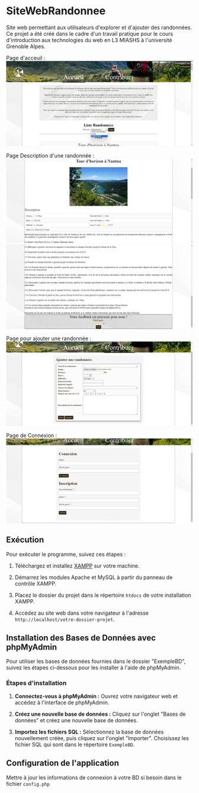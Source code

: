 # SiteWebRandonnee

Site web permettant aux utilisateurs d'explorer et d'ajouter des randonnées. Ce projet a été créé dans le cadre d'un travail pratique pour le cours d'introduction aux technologies du web en L3 MIASHS à l'université Grenoble Alpes.

Page d'acceuil :
![Image Accueil](ImageAccueil.png)

Page Description d'une randonnée :
![Image Description](ImageDescription.png)
![Image Description](ImageDescription2.png)

Page pour ajouter une randonnée :
![Image Contribuer](ImageContribuer.png)

Page de Connexion :
![Image Connexion](ImageConnexion.png)

## Exécution

Pour exécuter le programme, suivez ces étapes :

1. Téléchargez et installez [XAMPP](https://www.apachefriends.org/index.html) sur votre machine.

2. Démarrez les modules Apache et MySQL à partir du panneau de contrôle XAMPP.

3. Placez le dossier du projet dans le répertoire `htdocs` de votre installation XAMPP.

4. Accédez au site web dans votre navigateur à l'adresse `http://localhost/votre-dossier-projet`.

## Installation des Bases de Données avec phpMyAdmin

Pour utiliser les bases de données fournies dans le dossier "ExempleBD", suivez les étapes ci-dessous pour les installer à l'aide de phpMyAdmin.

### Étapes d'installation

1. **Connectez-vous à phpMyAdmin :** Ouvrez votre navigateur web et accédez à l'interface de phpMyAdmin.

2. **Créez une nouvelle base de données :** Cliquez sur l'onglet "Bases de données" et créez une nouvelle base de données.

3. **Importez les fichiers SQL :** Sélectionnez la base de données nouvellement créée, puis cliquez sur l'onglet "Importer". Choisissez les fichier SQL qui sont dans le répertoire `ExempleBD`.

## Configuration de l'application

Mettre à jour les informations de connexion à votre BD si besoin dans le fichier `config.php`
